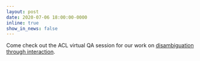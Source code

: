 ```yaml
---
layout: post
date: 2020-07-06 18:00:00-0000
inline: true
show_in_news: false
---
```


Come check out the ACL virtual QA session for our work on [disambiguation through interaction](https://arxiv.org/abs/1911.03598).
